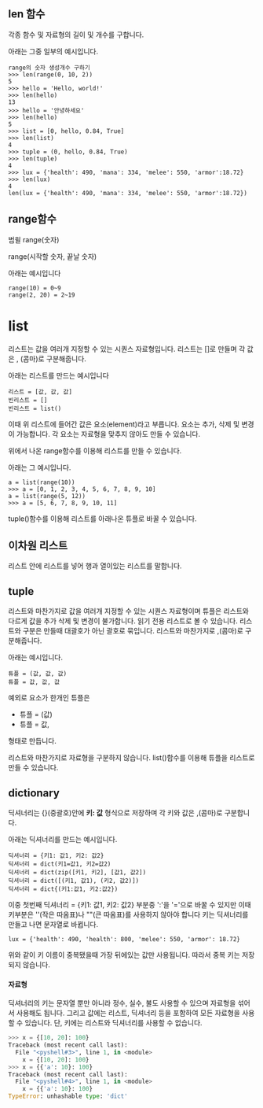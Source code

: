 ## len 함수
각종 함수 및 자료형의 길이 및 개수를 구합니다.

아래는 그중 일부의 예시입니다.
```
range의 숫자 생성개수 구하기
>>> len(range(0, 10, 2))
5
>>> hello = 'Hello, world!'
>>> len(hello)
13
>>> hello = '안녕하세요'
>>> len(hello)
5
>>> list = [0, hello, 0.84, True]
>>> len(list)
4
>>> tuple = (0, hello, 0.84, True)
>>> len(tuple)
4
>>> lux = {'health': 490, 'mana': 334, 'melee': 550, 'armor':18.72}
>>> len(lux)
4
len(lux = {'health': 490, 'mana': 334, 'melee': 550, 'armor':18.72})
```


## range함수
범윌
range(숫자)

range(시작할 숫자, 끝날 숫자)

아래는 예시입니다
```
range(10) = 0~9
range(2, 20) = 2~19
```

# list
리스트는 값을 여러개 지정할 수 있는 시퀀스 자료형입니다.
리스트는 []로 만들며 각 값은 , (콤마)로 구분해줍니다.

아래는 리스트를 만드는 예시입니다
```
리스트 = [값, 값, 값]
빈리스트 = [] 
빈리스트 = list()
```
이때 위 리스트에 들어간 값은 요소(element)라고 부릅니다.
요소는 추가, 삭제 및 변경이 가능합니다.
각 요소는 자료형을 맞추지 않아도 만들 수 있습니다.

위에서 나온 range함수를 이용해 리스트를 만들 수 있습니다.

아래는 그 예시입니다.
```
a = list(range(10)) 
>>> a = [0, 1, 2, 3, 4, 5, 6, 7, 8, 9, 10]
a = list(range(5, 12))
>>> a = [5, 6, 7, 8, 9, 10, 11]
```
tuple()함수를 이용해 리스트를 아래나온 튜플로 바꿀 수 있습니다.

## 이차원 리스트
리스트 안에 리스트를 넣어 행과 열이있는 리스트를 말합니다.


## tuple
리스트와 마찬가지로 값을 여러개 지정할 수 있는 시퀀스 자료형이며 
튜플은 리스트와 다르게 값을 추가 삭제 및 변경이 불가합니다. 읽기 전용 리스트로 볼 수 있습니다.
리스트와 구분은 만들때 대괄호가 아닌 괄호로 묶입니다. 리스트와 마찬가지로 ,(콤마)로 구분해줍니다.

아래는 예시입니다.
```
튜플 = (값, 값, 값)
튜플 = 값, 값, 값
```
예외로 요소가 한개인 튜플은 
* 튜플 = (값) 
* 튜플 = 값, 

형태로 만듭니다.

리스트와 마찬가지로 자료형을 구분하지 않습니다.
list()함수를 이용해 튜플을 리스트로 만들 수 있습니다.

## dictionary
딕셔너리는 {}(중괄호)안에 **키: 값** 형식으로 저장하며 각 키와 값은 ,(콤마)로 구분합니다.

아래는 딕셔너리를 만드는 예시입니다.
```
딕셔너리 = {키1: 값1, 키2: 값2}
딕셔너리 = dict(키1=값1, 키2=값2)
딕셔너리 = dict(zip([키1, 키2], [값1, 값2])
딕셔너리 = dict([(키1, 값1), (키2, 값2)])
딕셔너리 = dict{(키1:값1, 키2:값2})
```
이중 첫번째 딕셔너리 = {키1: 값1, 키2: 값2} 부분중 ':'을 '='으로 바꿀 수 있지만 이때 키부분은 ''(작은 따옴표)나 ""(큰 따옴표)를 사용하지 않아야 합니다 키는 딕셔너리를 만들고 나면 문자열로 바뀝니다.
```
lux = {'health': 490, 'health': 800, 'melee': 550, 'armor': 18.72}
```
위와 같이 키 이름이 중복됐을때 가장 뒤에있는 값만 사용됩니다. 따라서 중복 키는 저장되지 않습니다.

#### 자료형
딕셔너리의 키는 문자열 뿐만 아니라 정수, 실수, 불도 사용할 수 있으며 자료형을 섞어서 사용해도 됩니다. 그리고 값에는 리스트, 딕셔너리 등을 포함하여 모든 자료형을 사용할 수 있습니다.
단, 키에는 리스트와 딕셔너리를 사용할 수 없습니다.
```python
>>> x = {[10, 20]: 100}
Traceback (most recent call last):
  File "<pyshell#3>", line 1, in <module>
    x = {[10, 20]: 100}
>>> x = {{'a': 10}: 100}
Traceback (most recent call last):
  File "<pyshell#4>", line 1, in <module>
    x = {{'a': 10}: 100}
TypeError: unhashable type: 'dict'
```

